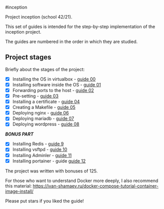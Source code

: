 #inception

Project inception (school 42/21).

This set of guides is intended for the step-by-step implementation of the inception project.

The guides are numbered in the order in which they are studied.

## Project stages

Briefly about the stages of the project:

- [X] Installing the OS in virtualbox - [guide 00](https://github.com/doffa-D/inception/blob/main/00_INSTALL_SYSTEM.md "Installing the OS in virtualbox")
- [X] Installing software inside the OS - [guide 01](https://github.com/doffa-D/inception/blob/main/01_INSTALL_SOFT.md "Installing software inside the OS")
- [X] Forwarding ports to the host - [guide 02](https://github.com/doffa-D/inception/blob/main/02_PORTS_FORWARDING.md "Forwarding ports to the host")
- [X] Pre-setting - [guide 03](https://github.com/doffa-D/inception/blob/main/04_FIRST_SETTINGS.md "Pre-setting")
- [X] Installing a certificate - [guide 04](https://github.com/doffa-D/inception/blob/main/05_INSTALL_CERTIFICATE.md "Installing a certificate")
- [X] Creating a Makefile - [guide 05](https://github.com/doffa-D/inception/blob/main/06_MAKEFILE_CREATION.md "Creating a Makefile")
- [X] Deploying nginx - [guide 06](https://github.com/doffa-D/inception/blob/main/07_DOCKER_NGINX.md "Deploying nginx")
- [X] Deploying mariadb - [guide 07](https://github.com/doffa-D/inception/blob/main/08_DOCKER_MARIADB.md "Deploying mariadb")
- [X] Deploying wordpress - [guide 08](https://github.com/doffa-D/inception/blob/main/09_DOCKER_WORDPRESS.md "Deploying wordpress")

***BONUS PART***

- [X] Installing Redis - [guide 9](https://github.com/doffa-D/inception/blob/main/10_WORDPRESS_REDIS.md "Installing Redis")
- [X] Installing vsftpd - [guide 10](https://github.com/doffa-D/inception/blob/main/11_VSFTPD_SERVER.md "Installing vsftpd")
- [X] Installing Adminler - [guide 11](https://github.com/doffa-D/inception/blob/main/12_INSTALL_ADMINER.md "Installing Adminler")
- [X] Installing portainer - guide [guide 12](https://github.com/doffa-D/inception/blob/main/13_PORTAINER_INSTALL.md "Installing portainer")

The project was written with bonuses of 125.

For those who want to understand Docker more deeply, I also recommend this material: https://ivan-shamaev.ru/docker-compose-tutorial-container-image-install/

Please put stars if you liked the guide!
